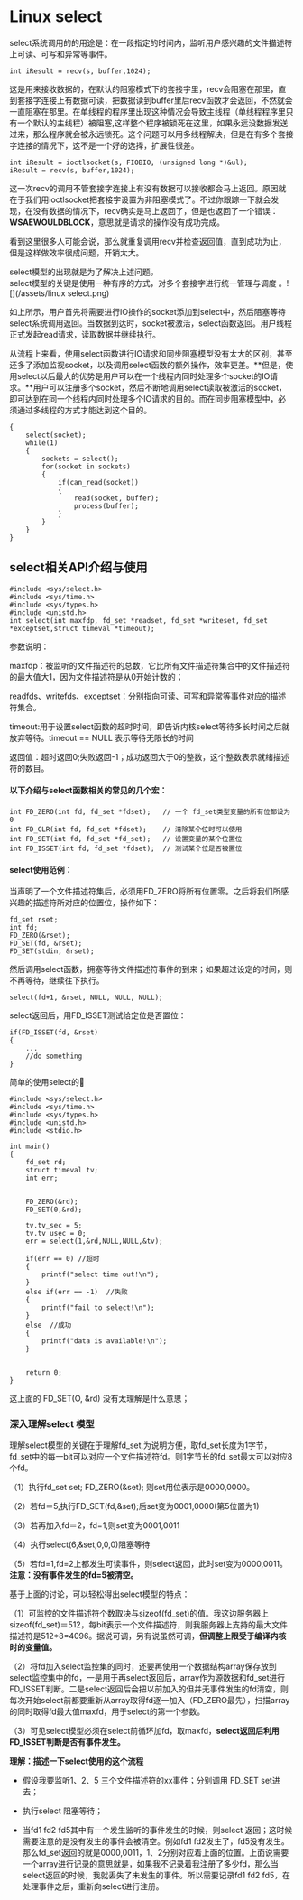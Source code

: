 # Linux  select

select系统调用的的用途是：在一段指定的时间内，监听用户感兴趣的文件描述符上可读、可写和异常等事件。

```
int iResult = recv(s, buffer,1024);
```

这是用来接收数据的，在默认的阻塞模式下的套接字里，recv会阻塞在那里，直到套接字连接上有数据可读，把数据读到buffer里后recv函数才会返回，不然就会一直阻塞在那里。在单线程的程序里出现这种情况会导致主线程（单线程程序里只有一个默认的主线程）被阻塞,这样整个程序被锁死在这里，如果永远没数据发送过来，那么程序就会被永远锁死。这个问题可以用多线程解决，但是在有多个套接字连接的情况下，这不是一个好的选择，扩展性很差。

```
int iResult = ioctlsocket(s, FIOBIO, (unsigned long *)&ul);
iResult = recv(s, buffer,1024);
```

这一次recv的调用不管套接字连接上有没有数据可以接收都会马上返回。原因就在于我们用ioctlsocket把套接字设置为非阻塞模式了。不过你跟踪一下就会发现，在没有数据的情况下，recv确实是马上返回了，但是也返回了一个错误：**WSAEWOULDBLOCK**，意思就是请求的操作没有成功完成。

看到这里很多人可能会说，那么就重复调用recv并检查返回值，直到成功为止，但是这样做效率很成问题，开销太大。

select模型的出现就是为了解决上述问题。  
select模型的关键是使用一种有序的方式，对多个套接字进行统一管理与调度 。![](/assets/linux select.png)

如上所示，用户首先将需要进行IO操作的socket添加到select中，然后阻塞等待select系统调用返回。当数据到达时，socket被激活，select函数返回。用户线程正式发起read请求，读取数据并继续执行。

从流程上来看，使用select函数进行IO请求和同步阻塞模型没有太大的区别，甚至还多了添加监视socket，以及调用select函数的额外操作，效率更差。**但是，使用select以后最大的优势是用户可以在一个线程内同时处理多个socket的IO请求。**用户可以注册多个socket，然后不断地调用select读取被激活的socket，即可达到在同一个线程内同时处理多个IO请求的目的。而在同步阻塞模型中，必须通过多线程的方式才能达到这个目的。

```
{
    select(socket);
    while(1) 
    {
        sockets = select();
        for(socket in sockets) 
        {
            if(can_read(socket)) 
            {
                read(socket, buffer);
                process(buffer);
            }
        }
    }
}
```

## select相关API介绍与使用

```
#include <sys/select.h>
#include <sys/time.h>
#include <sys/types.h>
#include <unistd.h>
int select(int maxfdp, fd_set *readset, fd_set *writeset, fd_set *exceptset,struct timeval *timeout);
```

参数说明：

maxfdp：被监听的文件描述符的总数，它比所有文件描述符集合中的文件描述符的最大值大1，因为文件描述符是从0开始计数的；

readfds、writefds、exceptset：分别指向可读、可写和异常等事件对应的描述符集合。

timeout:用于设置select函数的超时时间，即告诉内核select等待多长时间之后就放弃等待。timeout == NULL 表示等待无限长的时间

返回值：超时返回0;失败返回-1；成功返回大于0的整数，这个整数表示就绪描述符的数目。

#### 以下介绍与select函数相关的常见的几个宏：

```
int FD_ZERO(int fd, fd_set *fdset);   // 一个 fd_set类型变量的所有位都设为 0
int FD_CLR(int fd, fd_set *fdset);    // 清除某个位时可以使用
int FD_SET(int fd, fd_set *fd_set);   // 设置变量的某个位置位
int FD_ISSET(int fd, fd_set *fdset);  // 测试某个位是否被置位
```

#### select使用范例：

当声明了一个文件描述符集后，必须用FD\_ZERO将所有位置零。之后将我们所感兴趣的描述符所对应的位置位，操作如下：

```
fd_set rset;   
int fd;   
FD_ZERO(&rset);   
FD_SET(fd, &rset);   
FD_SET(stdin, &rset);
```

然后调用select函数，拥塞等待文件描述符事件的到来；如果超过设定的时间，则不再等待，继续往下执行。

```
select(fd+1, &rset, NULL, NULL, NULL);
```

select返回后，用FD\_ISSET测试给定位是否置位：

```
if(FD_ISSET(fd, &rset)   
{ 
    ... 
    //do something  
}
```

简单的使用select的🌰

```
#include <sys/select.h>
#include <sys/time.h>
#include <sys/types.h>
#include <unistd.h>
#include <stdio.h>

int main()
{
    fd_set rd;
    struct timeval tv;
    int err;


    FD_ZERO(&rd);
    FD_SET(0,&rd);

    tv.tv_sec = 5;
    tv.tv_usec = 0;
    err = select(1,&rd,NULL,NULL,&tv);

    if(err == 0) //超时
    {
        printf("select time out!\n");
    }
    else if(err == -1)  //失败
    {
        printf("fail to select!\n");
    }
    else  //成功
    {
        printf("data is available!\n");
    }


    return 0;
}
```

这上面的 FD\_SET\(O, &rd\) 没有太理解是什么意思；

### 深入理解select 模型

理解select模型的关键在于理解fd\_set,为说明方便，取fd\_set长度为1字节，fd\_set中的每一bit可以对应一个文件描述符fd。则1字节长的fd\_set最大可以对应8个fd。

（1）执行fd\_set set; FD\_ZERO\(&set\); 则set用位表示是0000,0000。

（2）若fd＝5,执行FD\_SET\(fd,&set\);后set变为0001,0000\(第5位置为1\)

（3）若再加入fd＝2，fd=1,则set变为0001,0011

（4）执行select\(6,&set,0,0,0\)阻塞等待

（5）若fd=1,fd=2上都发生可读事件，则select返回，此时set变为0000,0011。**注意：没有事件发生的fd=5被清空。**

基于上面的讨论，可以轻松得出select模型的特点：

（1）可监控的文件描述符个数取决与sizeof\(fd\_set\)的值。我这边服务器上sizeof\(fd\_set\)＝512，每bit表示一个文件描述符，则我服务器上支持的最大文件描述符是512\*8=4096。据说可调，另有说虽然可调，**但调整上限受于编译内核时的变量值。**

（2）将fd加入select监控集的同时，还要再使用一个数据结构array保存放到select监控集中的fd，一是用于再select返回后，array作为源数据和fd\_set进行FD\_ISSET判断。二是select返回后会把以前加入的但并无事件发生的fd清空，则每次开始select前都要重新从array取得fd逐一加入（FD\_ZERO最先），扫描array的同时取得fd最大值maxfd，用于select的第一个参数。

（3）可见select模型必须在select前循环加fd，取maxfd，**select返回后利用FD\_ISSET判断是否有事件发生。**

**理解：描述一下select使用的这个流程**

* 假设我要监听1、2、5 三个文件描述符的xx事件；分别调用 FD\_SET set进去；

* 执行select 阻塞等待；

* 当fd1 fd2 fd5其中有一个发生监听的事件发生的时候，则select 返回；这时候需要注意的是没有发生的事件会被清空。例如fd1 fd2发生了，fd5没有发生。那么fd\_set返回的就是0000,0011，1、2分别对应着上面的位置。上面说需要一个array进行记录的意思就是，如果我不记录着我注册了多少fd，那么当select返回的时候，我就丢失了未发生的事件。所以需要记录fd1 fd2 fd5，在处理事件之后，重新向select进行注册。



